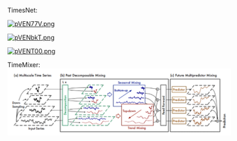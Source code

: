 TimesNet:

[![pVEN77V.png](https://s21.ax1x.com/2025/06/17/pVEN77V.png)](https://imgse.com/i/pVEN77V)

[![pVENbkT.png](https://s21.ax1x.com/2025/06/17/pVENbkT.png)](https://imgse.com/i/pVENbkT)

[![pVENT00.png](https://s21.ax1x.com/2025/06/17/pVENT00.png)](https://imgse.com/i/pVENT00)


TimeMixer:
![alt text](image-1.png)
